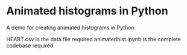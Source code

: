 # Animated histograms in Python
A demo for creating animated histograms in Python

HEART.csv is the data file required
animatedhist.ipynb is the complete codebase required
